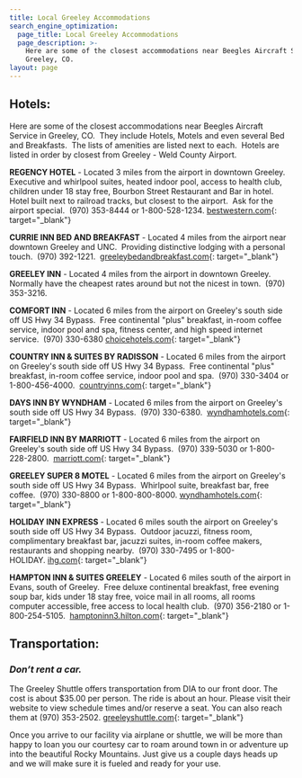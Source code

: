 ```yaml
---
title: Local Greeley Accommodations
search_engine_optimization:
  page_title: Local Greeley Accommodations
  page_description: >-
    Here are some of the closest accommodations near Beegles Aircraft Service in
    Greeley, CO.
layout: page
---
```

## Hotels:

Here are some of the closest accommodations near Beegles Aircraft Service in Greeley, CO.&nbsp; They include Hotels, Motels and even several Bed and Breakfasts.&nbsp; The lists of amenities are listed next to each.&nbsp; Hotels are listed in order by closest from Greeley - Weld County Airport.

**REGENCY HOTEL**&nbsp;- Located 3 miles from the airport in downtown Greeley.&nbsp; Executive and whirlpool suites, heated indoor pool, access to health club, children under 18 stay free, Bourbon Street Restaurant and Bar in hotel.&nbsp; Hotel built next to railroad tracks, but closest to the airport.&nbsp; Ask for the airport special.&nbsp; (970) 353-8444 or 1-800-528-1234.&nbsp;[bestwestern.com](https://www.bestwestern.com/en_US.html){: target="_blank"}

**CURRIE INN BED AND BREAKFAST**&nbsp;- Located 4 miles from the airport near downtown Greeley and UNC.&nbsp; Providing distinctive lodging with a personal touch.&nbsp; (970) 392-1221. &nbsp;[greeleybedandbreakfast.com](http://www.greeleybedandbreakfast.com/){: target="_blank"}

**GREELEY INN**&nbsp;- Located 4 miles from the airport in downtown Greeley.&nbsp; Normally have the cheapest rates around but not the nicest in town.&nbsp; (970) 353-3216.&nbsp;

**COMFORT INN**&nbsp;- Located 6 miles from the airport on Greeley's south side off US Hwy 34 Bypass.&nbsp; Free continental "plus" breakfast, in-room coffee service, indoor pool and spa, fitness center, and high speed internet service.&nbsp; (970) 330-6380 [choicehotels.com](https://www.choicehotels.com/colorado/greeley/comfort-inn-hotels/co182?source=gyxt){: target="_blank"}

**COUNTRY INN & SUITES BY RADISSON**&nbsp;- Located 6 miles from the airport on Greeley's south side off US Hwy 34 Bypass.&nbsp; Free continental "plus" breakfast, in-room coffee service, indoor pool and spa.&nbsp; (970) 330-3404 or 1-800-456-4000. &nbsp;[countryinns.com](https://www.countryinns.com/greeley-hotel-co-80631/cogreele?s_cid=os.amer-us-cis-COGREELE-gmb){: target="_blank"}

**DAYS INN BY WYNDHAM**&nbsp;- Located 6 miles from the airport on Greeley's south side off US Hwy 34 Bypass.&nbsp; (970) 330-6380. &nbsp;[wyndhamhotels.com](https://www.wyndhamhotels.com/days-inn/greeley-colorado/days-inn-greeley/overview?CID=LC:DI:20160927:RIO:Local:SM-dimotn){: target="_blank"}

**FAIRFIELD INN BY MARRIOTT**&nbsp;- Located 6 miles from the airport on Greeley's south side off US Hwy 34 Bypass.&nbsp; (970) 339-5030 or 1-800-228-2800. &nbsp;[marriott.com](https://www.marriott.com/hotels/travel/ftcgr-fairfield-inn-and-suites-greeley/?scid=bb1a189a-fec3-4d19-a255-54ba596febe2){: target="_blank"}

**GREELEY SUPER 8 MOTEL**&nbsp;- Located 6 miles from the airport on Greeley's south side off US Hwy 34 Bypass.&nbsp; Whirlpool suite, breakfast bar, free coffee.&nbsp; (970) 330-8800 or 1-800-800-8000. [wyndhamhotels.com](https://www.wyndhamhotels.com/super-8/greeley-colorado/super-8-greeley/overview?CID=LC:SE::GGL:RIO:National:08004&amp;iata=00065402){: target="_blank"}

**HOLIDAY INN EXPRESS**&nbsp;- Located 6 miles south the airport on Greeley's south side off US Hwy 34 Bypass.&nbsp; Outdoor jacuzzi, fitness room, complimentary breakfast bar, jacuzzi suites, in-room coffee makers, restaurants and shopping nearby.&nbsp; (970) 330-7495 or 1-800-HOLIDAY.&nbsp;[ihg.com](https://www.ihg.com/holidayinnexpress/hotels/us/en/greeley/gxywe/hoteldetail?cm_mmc=GoogleMaps-_-EX-_-US-_-GXYWE){: target="_blank"}

**HAMPTON INN & SUITES GREELEY**&nbsp;- Located 6 miles south of the airport in Evans, south of Greeley.&nbsp; Free deluxe continental breakfast, free evening soup bar, kids under 18 stay free, voice mail in all rooms, all rooms computer accessible, free access to local health club.&nbsp; (970) 356-2180 or 1-800-254-5105.&nbsp; [hamptoninn3.hilton.com](https://hamptoninn3.hilton.com/en/hotels/colorado/hampton-inn-and-suites-greeley-GXYCOHX/index.html){: target="_blank"}

## Transportation:

### *Don’t rent a car.*

The Greeley Shuttle offers transportation from DIA to our front door. The cost is about $35.00 per person. The ride is about an hour. Please visit their website to view schedule times and/or reserve a seat. You can also reach them at (970) 353-2502.&nbsp;[greeleyshuttle.com](http://www.greeleyshuttle.com/){: target="_blank"}

Once you arrive to our facility via airplane or shuttle, we will be more than happy to loan you our courtesy car to roam around town in or adventure up into the beautiful Rocky Mountains. Just give us a couple days heads up and we will make sure it is fueled and ready for your use.